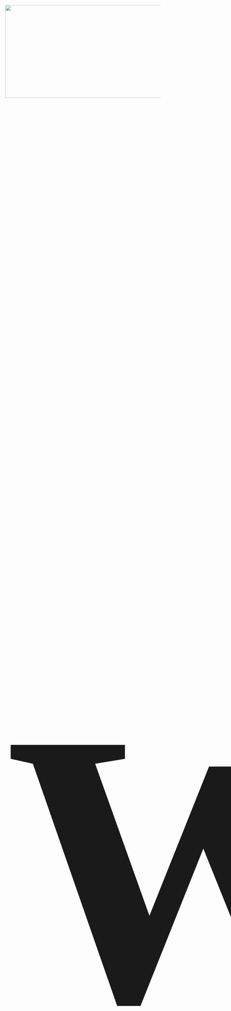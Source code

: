 <!--
**Kavya-umashankar/Kavya-umashankar** is a ✨ _special_ ✨ repository because its `README.md` (this file) appears on your GitHub profile.

Here are some ideas to get you started:

- 🔭 I’m currently working on ...
- 🌱 I’m currently learning ...
- 👯 I’m looking to collaborate on ...
- 🤔 I’m looking for help with ...
- 💬 Ask me about ...
- 📫 How to reach me: ...
- 😄 Pronouns: ...
- ⚡ Fun fact: ...
-->

<div align="center">
  <img src="https://media.giphy.com/media/dWesBcTLavkZuG35MI/giphy.gif" width="600" height="300"/>
  <h1 style="font-size: 90em; font-family: bradley hand, cursive">Welcome to my GitHub profile!   <img src="https://media.giphy.com/media/Cmr1OMJ2FN0B2/giphy.gif" width="25" height="25"/>
  </h1>
</div>
:woman_technologist: About Me : I am an avid coder and passionate about open-source development. Here, you will find a collection of my projects that showcase my skills in machine learning, data science, and software development. I believe in the power of collaboration and sharing knowledge, so feel free to explore my repositories, contribute, and provide feedback. Let's build innovative solutions together and make a positive impact in the world of technology.
<br>
<br>
<h2> I work with: </h2>
<div>
  <h4>Backend Programming Languages</h4>
  <img src="https://github.com/devicons/devicon/blob/master/icons/python/python-original.svg" title="Python" alt="Python" width="40" height="40"/>&nbsp;
  <img src="https://github.com/devicons/devicon/blob/master/icons/java/java-original-wordmark.svg" title="Java" alt="Java" width="40" height="40"/>&nbsp;  
  <img src="https://github.com/devicons/devicon/blob/master/icons/r/r-original.svg" title="R" alt="R" width="40" height="40"/>&nbsp;
  <img src="https://github.com/devicons/devicon/blob/master/icons/mysql/mysql-original-wordmark.svg" title="MySQL"  alt="MySQL" width="40" height="40"/>&nbsp;
  
 <br>
  <h4>Frontend Programming Languages</h4>
  <img src="https://github.com/devicons/devicon/blob/master/icons/html5/html5-original.svg" title="HTML5" alt="HTML" width="40" height="40"/>&nbsp;
  <img src="https://github.com/devicons/devicon/blob/master/icons/css3/css3-plain-wordmark.svg"  title="CSS3" alt="CSS" width="40" height="40"/>&nbsp;
  <img src="https://github.com/devicons/devicon/blob/master/icons/javascript/javascript-original.svg" title="JavaScript" alt="JavaScript" width="40" height="40"/>&nbsp;
  <img src="https://github.com/devicons/devicon/blob/master/icons/php/php-original.svg" title="PHP" alt="PHP " width="40" height="40"/>&nbsp;
  <br>
  <h4>Machine Learning Libraries</h4>
  <img src="https://github.com/devicons/devicon/blob/master/icons/numpy/numpy-original-wordmark.svg" title="Numpy"  alt="Numpy" width="40" height="40"/>&nbsp;
  <img src="https://github.com/devicons/devicon/blob/master/icons/pandas/pandas-original-wordmark.svg" title="Pandas"  alt="Pandas" width="40" height="40"/>&nbsp;
  <img src="https://anderfernandez.com/wp-content/uploads/2021/10/Tutorial-Sklearn.jpg" title="Sklearn"  alt="Sklearn" width="40" height="40"/>&nbsp;
  <img src="https://static.javatpoint.com/tutorial/keras/images/keras.png" title="Keras"  alt="Keras" width="40" height="40"/>&nbsp;
  <img src="https://github.com/devicons/devicon/blob/master/icons/tensorflow/tensorflow-original-wordmark.svg" title="TensorFlow"  alt="TensorFlow" width="40" height="40"/>&nbsp;
  <img src="https://static.javatpoint.com/tutorial/matplotlib/images/matplotlib-tutorial.png" title="Matplotlib"  alt="Matplotlib" width="40" height="40"/>&nbsp;
  <img src="https://seaborn.pydata.org/_images/logo-tall-lightbg.svg" title="Seaborn" alt="Seaborn" width="40" height="40"/>&nbsp;
  <br>
  <h4>Data Visualization tools</h4>
  <img src="https://workforceedtech.org/wp-content/uploads/2019/03/Tableau_Logo_resized.png" title="Tableau" alt="Tableau" width="40" height="40"/>&nbsp;
  <br>
  <h4>Other Tools</h4>
  <img src="https://github.com/devicons/devicon/blob/master/icons/docker/docker-original-wordmark.svg" title="Docker" alt="Docker" width="40" height="40"/>&nbsp;
<img src="https://github.com/devicons/devicon/blob/master/icons/amazonwebservices/amazonwebservices-plain-wordmark.svg" title="AWS" alt="AWS" width="40" height="40"/>&nbsp;
  <img src="https://github.com/devicons/devicon/blob/master/icons/git/git-original-wordmark.svg" title="Git" alt="Git" width="40" height="40"/>&nbsp;
</div>
<br>
:fire: My Stats :

![Kavya's GitHub stats](https://github-readme-stats.vercel.app/api?username=Kavya-umashankar&show_icons=true&theme=radical)

[![Top Langs](https://github-readme-stats.vercel.app/api/top-langs/?username=Kavya-umashankar)](https://github.com/anuraghazra/github-readme-stats)
